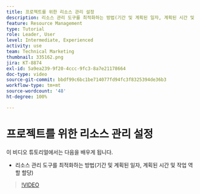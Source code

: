 ```yaml
---
title: 프로젝트를 위한 리소스 관리 설정
description: 리소스 관리 도구를 최적화하는 방법(기간 및 계획된 일자, 계획된 시간 및 작업 역할 할당)을 알아봅니다.
feature: Resource Management
type: Tutorial
role: Leader, User
level: Intermediate, Experienced
activity: use
team: Technical Marketing
thumbnail: 335162.png
jira: KT-8874
exl-id: 5a9ea239-9f20-4ccc-9fc3-8a7e21178664
doc-type: video
source-git-commit: bbdf99c6bc1be714077fd94fc3f8325394de36b3
workflow-type: tm+mt
source-wordcount: '48'
ht-degree: 100%

---
```


# 프로젝트를 위한 리소스 관리 설정

이 비디오 튜토리얼에서는 다음을 배우게 됩니다.

* 리소스 관리 도구를 최적화하는 방법(기간 및 계획된 일자, 계획된 시간 및 작업 역할 할당)

>[!VIDEO](https://video.tv.adobe.com/v/3420176/?quality=12&learn=on&enablevpops=1&captions=kor)
